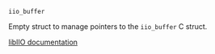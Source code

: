 ```
iio_buffer
```

Empty struct to manage pointers to the `iio_buffer` C struct.

[libIIO documentation](https://analogdevicesinc.github.io/libiio/master/libiio/structiio__buffer.html)
